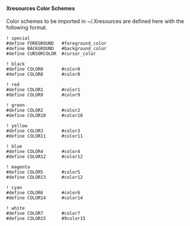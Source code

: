 #### Xresources Color Schemes

Color schemes to be imported in ~/.Xresources are defined here with the following format.

```
! special
#define FOREGROUND   #foreground_color
#define BACKGROUND   #background_color
#define CURSORCOLOR  #cursor_color

! black
#define COLOR0       #color0
#define COLOR8       #color8

! red
#define COLOR1       #color1
#define COLOR9       #color9

! green
#define COLOR2       #color2
#define COLOR10      #color10

! yellow
#define COLOR3       #color3
#define COLOR11      #color11

! blue
#define COLOR4       #color4
#define COLOR12      #color12

! magenta
#define COLOR5       #color5
#define COLOR13      #color12

! cyan
#define COLOR6       #color6
#define COLOR14      #color14

! white
#define COLOR7       #color7
#define COLOR15      #9color15
```
